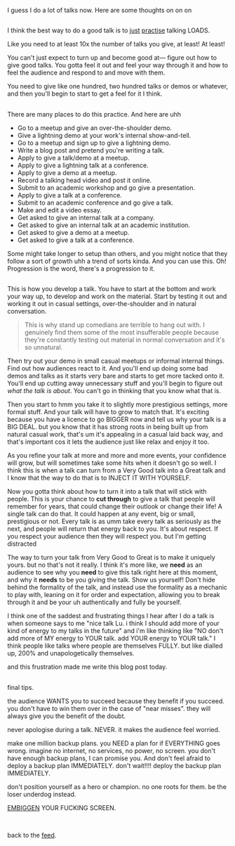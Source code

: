 I guess I do a lot of talks now. Here are some thoughts on on on

<h2></h2>

I think the best way to do a good talk is to [just](https://www.todepond.com/wikiblogarden/better-computing/just/) [practise](https://www.todepond.com/wikiblogarden/genocide/platform/) talking LOADS.

Like you need to at least 10x the number of talks you give, at least! At least!

You can't just expect to turn up and become good at— figure out how to give good talks. You gotta feel it out and feel your way through it and how to feel the audience and respond to and move with them. 

You need to give like one hundred, two hundred talks or demos or whatever, and then you'll begin to start to get a feel for it I think. 

<h2></h2>

There are many places to do this practice. And here are uhh

- Go to a meetup and give an over-the-shoulder demo.
- Give a lightning demo at your work's internal show-and-tell.
- Go to a meetup and sign up to give a lightning demo. 
- Write a blog post and pretend you're writing a talk.
- Apply to give a talk/demo at a meetup.
- Apply to give a lightning talk at a conference.
- Apply to give a demo at a meetup.
- Record a talking head video and post it online.
- Submit to an academic workshop and go give a presentation.
- Apply to give a talk at a conference.
- Submit to an academic conference and go give a talk.
- Make and edit a video essay.
- Get asked to give an internal talk at a company.
- Get asked to give an internal talk at an academic institution.
- Get asked to give a demo at a meetup.
- Get asked to give a talk at a conference.

Some might take longer to setup than others, and you might notice that they follow a sort of growth uhh a trend of sorts kinda. And you can use this. Oh! Progression is the word, there's a progression to it. 

<h2></h2>

This is how you develop a talk. You have to start at the bottom and work your way up, to develop and work on the material. Start by testing it out and working it out in casual settings, over-the-shoulder and in natural conversation. 

> This is why stand up comedians are terrible to hang out with. I genuinely find them some of the most insufferable people because they're constantly testing out material in normal conversation and it's so unnatural.

Then try out your demo in small casual meetups or informal internal things. Find out how audiences react to it. And you'll end up doing some bad demos and talks as it starts very bare and starts to get more tacked onto it. You'll end up cutting away unnecessary stuff and you'll begin to figure out *what the talk is about*. You can't go in thinking that you know what that is.

Then you start to hmm you take it to slightly more prestigious settings, more formal stuff. And your talk will have to grow to match that. It's exciting because you have a licence to go BIGGER now and tell us why your talk is a BIG DEAL. but you know that it has strong roots in being built up from natural casual work, that's um it's appealing in a casual laid back way, and that's important cos it lets the audience just like relax and enjoy it too. 

As you refine your talk at more and more and more events, your confidence will grow, but will sometimes take some hits when it doesn't go so well. I think this is when a talk can turn from a Very Good talk into a Great talk and I know that the way to do that is to INJECT IT WITH YOURSELF.

Now you gotta think about how to turn it into a talk that will stick with people. This is your chance to **cut through** to give a talk that people will remember for years, that could change their outlook or change their life! A single talk can do that. It could happen at any event, big or small, prestigious or not. Every talk is as umm take every talk as seriously as the next, and people will return that energy back to you. It's about respect. If you respect your audience then they will respect you. but I'm getting distracted

The way to turn your talk from Very Good to Great is to make it uniquely yours. but no that's not it really. I think it's more like, we **need** as an audience to see why you **need** to give this talk right here at this moment, and why it **needs** to be you giving the talk. Show us yourself! Don't hide behind the formality of the talk, and instead use the formality as a mechanic to play with, leaning on it for order and expectation, allowing you to break through it and be your uh authentically and fully be yourself. 

I think one of the saddest and frustrating things I hear after I do a talk is when someone says to me "nice talk Lu. i think I should add more of your kind of energy to my talks in the future" and i'm like thinking like "NO don't add more of MY energy to YOUR talk. add YOUR energy to YOUR talk." I think people like talks where people are themselves FULLY. but like dialled up, 200% and unapologetically themselves. 

and this frustration made me write this blog post today.

<h2></h2>

final tips.

the audience WANTS you to succeed because they benefit if you succeed. you don't have to win them over in the case of "near misses". they will always give you the benefit of the doubt. 

never apologise during a talk. NEVER. it makes the audience feel worried.

make one million backup plans. you NEED a plan for if EVERYTHING goes wrong. imagine no internet, no services, no power, no screen. you don't have enough backup plans, I can promise you. And don't feel afraid to deploy a backup plan IMMEDIATELY. don't wait!!!! deploy the backup plan IMMEDIATELY. 

don't position yourself as a hero or champion. no one roots for them. be the loser underdog instead. 

[EMBIGGEN](https://www.todepond.com/wikiblogarden/see-it/embiggen) YOUR FUCKING SCREEN.

<br>

back to the [feed](/feed).
